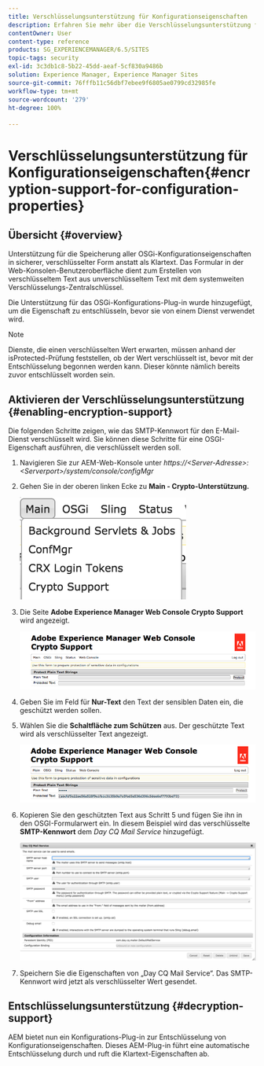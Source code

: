 ```yaml
---
title: Verschlüsselungsunterstützung für Konfigurationseigenschaften
description: Erfahren Sie mehr über die Verschlüsselungsunterstützung für Konfigurationseigenschaften in AEM.
contentOwner: User
content-type: reference
products: SG_EXPERIENCEMANAGER/6.5/SITES
topic-tags: security
exl-id: 3c3db1c8-5b22-45dd-aeaf-5cf830a9486b
solution: Experience Manager, Experience Manager Sites
source-git-commit: 76fffb11c56dbf7ebee9f6805ae0799cd32985fe
workflow-type: tm+mt
source-wordcount: '279'
ht-degree: 100%

---
```


# Verschlüsselungsunterstützung für Konfigurationseigenschaften{#encryption-support-for-configuration-properties}

## Übersicht {#overview}

Unterstützung für die Speicherung aller OSGi-Konfigurationseigenschaften in sicherer, verschlüsselter Form anstatt als Klartext. Das Formular in der Web-Konsolen-Benutzeroberfläche dient zum Erstellen von verschlüsseltem Text aus unverschlüsseltem Text mit dem systemweiten Verschlüsselungs-Zentralschlüssel.

Die Unterstützung für das OSGi-Konfigurations-Plug-in wurde hinzugefügt, um die Eigenschaft zu entschlüsseln, bevor sie von einem Dienst verwendet wird.

>[!NOTE]
>
>Dienste, die einen verschlüsselten Wert erwarten, müssen anhand der isProtected-Prüfung feststellen, ob der Wert verschlüsselt ist, bevor mit der Entschlüsselung begonnen werden kann. Dieser könnte nämlich bereits zuvor entschlüsselt worden sein.

## Aktivieren der Verschlüsselungsunterstützung {#enabling-encryption-support}

Die folgenden Schritte zeigen, wie das SMTP-Kennwort für den E-Mail-Dienst verschlüsselt wird. Sie können diese Schritte für eine OSGI-Eigenschaft ausführen, die verschlüsselt werden soll.

1. Navigieren Sie zur AEM-Web-Konsole unter *https://&lt;Server-Adresse>:&lt;Serverport>/system/console/configMgr*
1. Gehen Sie in der oberen linken Ecke zu **Main - Crypto-Unterstützung.**

   ![chlimage_1-325](assets/chlimage_1-325.png)

1. Die Seite **Adobe Experience Manager Web Console Crypto Support** wird angezeigt.

   ![screen_shot_2018-08-01at113417am](assets/screen_shot_2018-08-01at113417am.png)

1. Geben Sie im Feld für **Nur-Text** den Text der sensiblen Daten ein, die geschützt werden sollen.
1. Wählen Sie die **Schaltfläche zum Schützen** aus. Der geschützte Text wird als verschlüsselter Text angezeigt.

   ![screen_shot_2018-08-01at113844am](assets/screen_shot_2018-08-01at113844am.png)

1. Kopieren Sie den geschützten Text aus Schritt 5 und fügen Sie ihn in den OSGI-Formularwert ein. In diesem Beispiel wird das verschlüsselte **SMTP-Kennwort** dem *Day CQ Mail Service* hinzugefügt.

   ![screen_shot_2016-12-18at105809pm](assets/screen_shot_2016-12-18at105809pm.png)

1. Speichern Sie die Eigenschaften von „Day CQ Mail Service“. Das SMTP-Kennwort wird jetzt als verschlüsselter Wert gesendet.

## Entschlüsselungsunterstützung {#decryption-support}

AEM bietet nun ein Konfigurations-Plug-in zur Entschlüsselung von Konfigurationseigenschaften. Dieses AEM-Plug-in führt eine automatische Entschlüsselung durch und ruft die Klartext-Eigenschaften ab.
